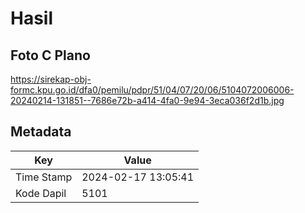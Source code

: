 # Hasil

## Foto C Plano

https://sirekap-obj-formc.kpu.go.id/dfa0/pemilu/pdpr/51/04/07/20/06/5104072006006-20240214-131851--7686e72b-a414-4fa0-9e94-3eca036f2d1b.jpg


## Metadata

| Key        | Value               |
| ---------- | ------------------- |
| Time Stamp | 2024-02-17 13:05:41 |
| Kode Dapil | 5101                |



